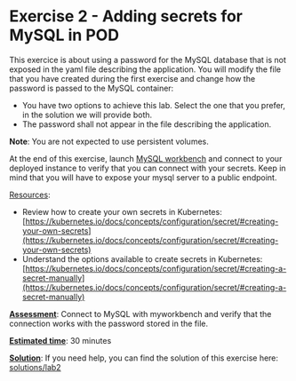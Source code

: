 # Exercise 2 - Adding secrets for MySQL in POD #

This exercice is about using a password for the MySQL database that is not exposed in the yaml file describing the application. You will modify the file that you have created during the first exercise and change how the password is passed to the MySQL container:
- You have two options to achieve this lab. Select the one that you prefer, in the solution we will provide both.
- The password shall not appear in the file describing the application.

**Note**: You are not expected to use persistent volumes.

At the end of this exercise, launch [MySQL workbench](https://dev.mysql.com/downloads/workbench/) and connect to your deployed instance to verify that you can connect with your secrets. Keep in mind that you will have to expose your mysql server to a public endpoint.

<u>Resources</u>: 
* Review how to create your own secrets in Kubernetes: [https://kubernetes.io/docs/concepts/configuration/secret/#creating-your-own-secrets](https://kubernetes.io/docs/concepts/configuration/secret/#creating-your-own-secrets)
* Understand the options available to create secrets in Kubernetes:
[https://kubernetes.io/docs/concepts/configuration/secret/#creating-a-secret-manually](https://kubernetes.io/docs/concepts/configuration/secret/#creating-a-secret-manually)

<u>**Assessment**</u>: Connect to MySQL with myworkbench and verify that the connection works with the password stored in the file.

<u>**Estimated time**</u>: 30 minutes 

<u>**Solution**</u>: If you need help, you can find the solution of this exercise here: [solutions/lab2](../solutions/lab2/README.md)